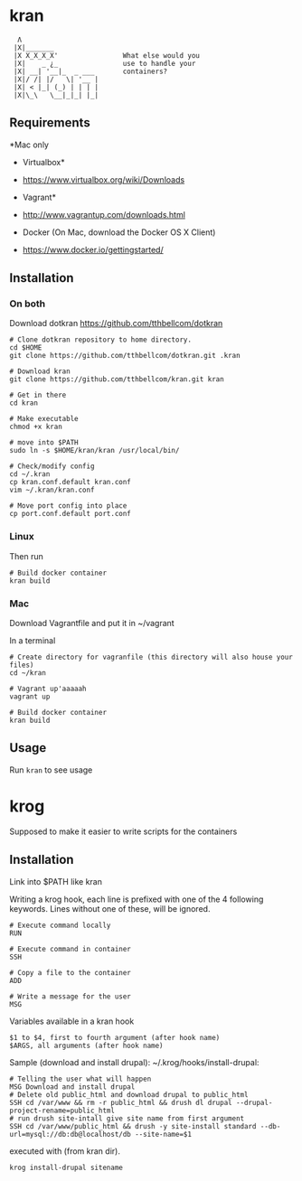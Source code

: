 # kran

```
  Λ
 |X|_______
 |X X_X_X_X'                What else would you
 |X|    _ ¿_                use to handle your
 |X| __| '__|_  _ ___       containers?
 |X|/ /| |/   \| '__ |
 |X| < |_| (_) | | | |
 |X|\_\   \__|_|_| |_|

```

## Requirements 
*Mac only
- Virtualbox*
 - https://www.virtualbox.org/wiki/Downloads

- Vagrant*
 - http://www.vagrantup.com/downloads.html

- Docker (On Mac, download the Docker OS X Client)
 - https://www.docker.io/gettingstarted/



## Installation
### On both
Download dotkran
https://github.com/tthbellcom/dotkran

```
# Clone dotkran repository to home directory.
cd $HOME
git clone https://github.com/tthbellcom/dotkran.git .kran

# Download kran
git clone https://github.com/tthbellcom/kran.git kran

# Get in there
cd kran

# Make executable
chmod +x kran

# move into $PATH
sudo ln -s $HOME/kran/kran /usr/local/bin/

# Check/modify config
cd ~/.kran
cp kran.conf.default kran.conf
vim ~/.kran/kran.conf

# Move port config into place
cp port.conf.default port.conf
```

### Linux
Then run
``` 
# Build docker container
kran build 
```

### Mac

Download Vagrantfile and put it in ~/vagrant

In a terminal

```
# Create directory for vagranfile (this directory will also house your files)
cd ~/kran

# Vagrant up'aaaaah
vagrant up

# Build docker container
kran build
```


## Usage
Run ``` kran ``` to see usage

# krog
Supposed to make it easier to write scripts for the containers

## Installation
Link into $PATH like kran

Writing a krog hook, each line is prefixed with one of the 4 following keywords.
Lines without one of these, will be ignored.

```
# Execute command locally
RUN

# Execute command in container
SSH 

# Copy a file to the container
ADD

# Write a message for the user
MSG
```

Variables available in a kran hook
```
$1 to $4, first to fourth argument (after hook name)
$ARGS, all arguments (after hook name)

```

Sample (download and install drupal):
~/.krog/hooks/install-drupal:
```
# Telling the user what will happen
MSG Download and install drupal
# Delete old public_html and download drupal to public_html
SSH cd /var/www && rm -r public_html && drush dl drupal --drupal-project-rename=public_html
# run drush site-intall give site name from first argument
SSH cd /var/www/public_html && drush -y site-install standard --db-url=mysql://db:db@localhost/db --site-name=$1
```

executed with (from kran dir).
```
krog install-drupal sitename
```
